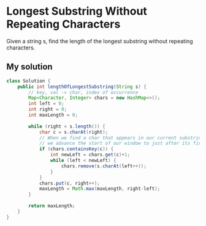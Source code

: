 # Longest Substring Without Repeating Characters

Given a string s, find the length of the longest substring without repeating characters.

## My solution

```Java
class Solution {
    public int lengthOfLongestSubstring(String s) {
        // key, val -> char, index of occurrence
        Map<Character, Integer> chars = new HashMap<>();
        int left = 0;
        int right = 0;
        int maxLength = 0;
        
        while (right < s.length()) {
            char c = s.charAt(right);
            // When we find a char that appears in our current substring,
            // we advance the start of our window to just after its first appearance.
            if (chars.containsKey(c)) {
                int newLeft = chars.get(c)+1;
                while (left < newLeft) {
                    chars.remove(s.charAt(left++));
                }
            }
            chars.put(c, right++);
            maxLength = Math.max(maxLength, right-left);
        }
        
        return maxLength;
    }
}
```

